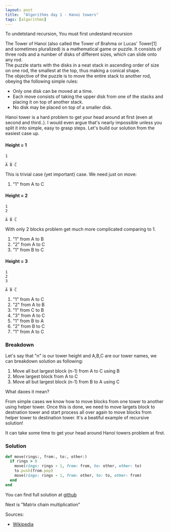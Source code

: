 ```yaml
---
layout: post
title:  "Algorithms day 1 - Hanoi towers"
tags: [algorithms]
---
```


To undetstand recursion, You must first undestand recursion

>
The Tower of Hanoi (also called the Tower of Brahma or Lucas' Tower[1] and sometimes pluralized) is a mathematical game or puzzle. It consists of three rods and a number of disks of different sizes, which can slide onto any rod.  
The puzzle starts with the disks in a neat stack in ascending order of size on one rod, the smallest at the top, thus making a conical shape.  
The objective of the puzzle is to move the entire stack to another rod, obeying the following simple rules:
- Only one disk can be moved at a time.
- Each move consists of taking the upper disk from one of the stacks and placing it on top of another stack.
- No disk may be placed on top of a smaller disk.

Hanoi tower is a hard problem to get your head around at first (even at second and third..).
I would even argue that's nearly impossible unless you split it into simple, easy to grasp steps.
Let's build our solution from the easiest case up.

#### Height = 1

```
1
_ _ _
A B C
```

This is trivial case (yet important) case. We need just on move:
1. "1" from A to C

#### Height = 2

```
1
2
_ _ _
A B C
```

With only 2 blocks problem get much more complicated comparing to 1.
1. "1" from A to B
2. "2" from A to C
3. "1" from B to C

#### Height = 3

```
1
2
3
_ _ _
A B C
```

1. "1" from A to C
2. "2" from A to B
3. "1" from C to B
4. "3" from A to C
5. "1" from B to A
6. "2" from B to C
7. "1" from A to C

### Breakdown

Let's say that "n" is our tower height and  A,B,C are our tower names, we can breakdown solution as following:
1. Move all but largest block (n-1) from A to C using B
2. Move largest block from A to C
3. Move all but largest block (n-1) from B to A using C

What daoes it mean?

From simple cases we know how to move blocks from one tower to another using helper tower.
Once this is done, we need to move largets block to destnation tower and start process all over again to move blocks from helper tower to destination tower.
It's a beatiful example of recursive solution!

It can take some time to get your head around Hanoi towers problem at first.

### Solution

```ruby
def move(rings:, from:, to:, other:)
  if rings > 0
    move(rings: rings - 1, from: from, to: other, other: to)
    to.push(from.pop)
    move(rings: rings - 1, from: other, to: to, other: from)
  end
end

```

You can find full solution at [github][code]

Next is "Matrix chain multiplication"

Sources:
- [Wikipedia][wiki]

[wiki]: https://en.wikipedia.org/wiki/Tower_of_Hanoi
[code]: https://github.com/pasierb/100_days_of_algorithms/tree/master/day_01_hanoi_tower
